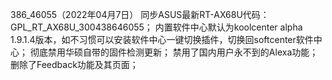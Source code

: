 386_46055（2022年04月7日）
同步ASUS最新RT-AX68U代码：GPL_RT_AX68U_300438646055；
内置软件中心默认为koolcenter alpha 1.9.1.4版本，如不习惯可以安装软件中心一键切换插件，切换回softcenter软件中心；
彻底禁用华硕自带的固件检测更新；
禁用了国内用户永不到的Alexa功能；
删除了Feedback功能及其页面；